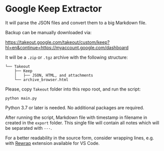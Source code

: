 # Google Keep Extractor

It will parse the JSON files and convert them to a big Markdown file.

Backup can be manually downloaded via:

<https://takeout.google.com/takeout/custom/keep?hl=en&continue=https://myaccount.google.com/dashboard>

It will be a `.zip` or `.tgz` archive with the following structure:

    └── Takeout
        ├── Keep
        │   ├── JSON, HTML, and attachments
        └── archive_browser.html

Please, copy `Takeout` folder into this repo root, and run the script:

    python main.py

Python 3.7 or later is needed. No additional packages are required.

After running the script, Markdown file with timestamp in filename in
created in the `export` folder. This single file will contain all notes
which will be separated with `---`.

For a better readability in the source form, consider wrapping lines,
e.g. with [Rewrap](https://github.com/stkb/Rewrap.git) extension
available for VS Code.
